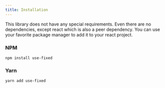 ```yaml
---
title: Installation
---
```


This library does not have any special requirements. Even there are no dependencies, except react which is also a peer dependency. You can use your favorite package manager to add it to your react project.

### NPM
```shell
npm install use-fixed
```

### Yarn
```shell
yarn add use-fixed
```
